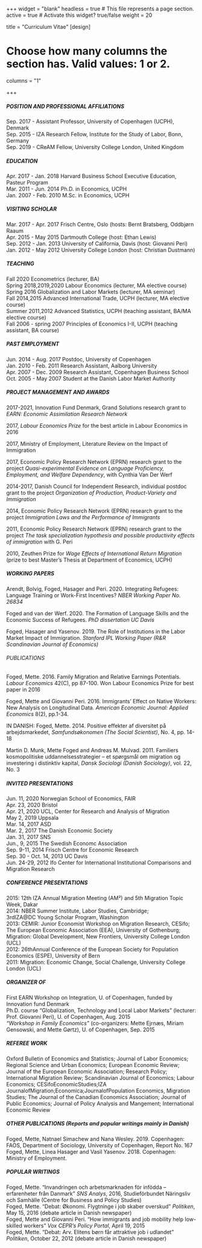 +++
widget = "blank"
headless = true  # This file represents a page section.
active = true  # Activate this widget? true/false
weight = 20

title = "Curriculum Vitae"
[design]
  # Choose how many columns the section has. Valid values: 1 or 2.
  columns = "1"
  
+++

##### POSITION AND PROFESSIONAL AFFILIATIONS

Sep. 2017 -   Assistant Professor, University of Copenhagen (UCPH), Denmark  
Sep. 2015 -   IZA Research Fellow, Institute for the Study of Labor, Bonn, Germany  
Sep. 2019 -   CReAM Fellow, University College London, United Kingdom   

##### EDUCATION 

Apr. 2017 - Jan. 2018    Harvard Business School Executive Education, Pasteur Program      
Mar. 2011 - Jun. 2014    Ph.D. in Economics, UCPH    
Jan. 2007 - Feb. 2010    M.Sc. in Economics, UCPH      

##### VISITING SCHOLAR  

Mar. 2017 - Apr. 2017    Frisch Centre, Oslo (hosts: Bernt Bratsberg, Oddbjørn Raaum    
Apr. 2015 - May  2015    Dartmouth College (host: Ethan Lewis)     
Sep. 2012 - Jan. 2013    University of California, Davis (host: Giovanni Peri)     
Jan. 2012 - May  2012    University College London (host: Christian Dustmann)   

##### TEACHING   

Fall 2020                Econometrics (lecturer, BA)     
Spring 2018,2019,2020    Labour Economics (lecturer, MA elective course)     
Spring 2016              Globalization and Labor Markets (lecturer, MA seminar)     
Fall 2014,2015           Advanced International Trade, UCPH (lecturer, MA elective course)     
Summer 2011,2012         Advanced Statistics, UCPH  (teaching assistant, BA/MA elective course)     
Fall 2006 - spring 2007  Principles of Economics I-II, UCPH (teaching assistant, BA course)   

##### PAST EMPLOYMENT    
Jun. 2014 - Aug. 2017   Postdoc, University of Copenhagen   
Jan. 2010 - Feb. 2011   Research Assistant, Aalborg University  
Apr. 2007 - Dec. 2009   Research Assistant, Copenhagen Business School      
Oct. 2005 - May  2007   Student at the Danish Labor Market Authority   

##### PROJECT MANAGEMENT AND AWARDS

2017-2021, Innovation Fund Denmark, Grand Solutions research grant to *EARN: Economic Assimilation Research Network*

2017, *Labour Economics Prize* for the best article in Labour Economics in 2016 

2017, Ministry of Employment, Literature Review on the Impact of Immigration 

2017, Economic Policy Research Network (EPRN) research grant to the project *Quasi-experimental Evidence on Language Proficiency, Employment, and Welfare Dependency*, with Cynthia Van Der Werf

2014-2017, Danish Council for Independent Research, individual postdoc grant to the project *Organization of Production, Product-Variety and Immigration*

2014, Economic Policy Research Network (EPRN) research grant to the project *Immigration Laws and the Performance of Immigrants*

2011, Economic Policy Research Network (EPRN) research grant to the project *The task specialization hypothesis and possible productivity effects of immigration* with G. Peri

2010, Zeuthen Prize for *Wage Effects of International Return Migration* (prize to best Master’s Thesis at Department of Economics, UCPH)

##### WORKING PAPERS

Arendt, Bolvig, Foged, Hasager and Peri. 2020. Integrating Refugees: Language Training or Work-First Incentives? *NBER Working Paper No. 26834* 

Foged and van der Werf. 2020. The Formation of Language Skills and the Economic Success of Refugees. *PhD dissertation UC Davis*

Foged, Hasager and Yasenov. 2019. The Role of Institutions in the Labor Market Impact of Immigration. *Stanford IPL Working Paper (R&R Scandinavian Journal of Economics)*

###### PUBLICATIONS 

Foged, Mette. 2016. Family Migration and Relative Earnings Potentials. *Labour Economics* 42(C), pp 87-100. Won Labour Economics Prize for best paper in 2016 

Foged, Mette and Giovanni Peri. 2016. Immigrants’ Effect on Native Workers: New Analysis on Longitudinal Data. *American Economic Journal: Applied Economics* 8(2), pp.1-34. 

IN DANISH: Foged, Mette. 2014. Positive effekter af diversitet på arbejdsmarkedet, *Samfundsøkonomen (The Social Scientist)*, No. 4, pp. 14-18 

Martin D. Munk, Mette Foged and Andreas M. Mulvad. 2011. Familiers kosmopolitiske uddannelsesstrategier – et spørgsmål om migration og investering i distinktiv kapital,  *Dansk Sociologi (Danish Sociology)*, vol. 22, No. 3

##### INVITED PRESENTATIONS

Jun. 11, 2020               Norwegian School of Economics, FAIR  
Apr. 23, 2020               Bristol     
Apr. 21, 2020               UCL, Center for Research and Analysis of Migration  
May 2, 2019                 Uppsala      
Mar. 14, 2017               ASD      
Mar. 2, 2017                The Danish Economic Society      
Jan. 31, 2017               SNS      
Jun., 9, 2015               The Swedish Economc Association      
Sep. 9-11, 2014             Frisch Centre for Economic Research      
Sep. 30 - Oct. 14, 2013     UC Davis      
Jun. 24-29, 2012            Ifo Center for International Institutional Comparisons and Migration Research  

##### CONFERENCE PRESENTATIONS    
2015: 12th IZA Annual Migration Meeting (AM²) and 5th Migration Topic Week, Dakar  
2014: NBER Summer Institute, Labor Studies, Cambridge;  
      3rdIZA@DC Young Scholar Program, Washington     
2013: CEMIR: Junior Economist Workshop on Migration Research, CESifo;   
      The European Economic Association (EEA), University of Gothenburg;    
      Migration: Global Development, New Frontiers, University College London (UCL)      
2012: 26thAnnual Conference of the European Society for Population Economics (ESPE), University of Bern      
2011: Migration: Economic Change, Social Challenge, University College London (UCL)   

##### ORGANIZER OF
First EARN Workshop on Integration, U. of Copenhagen, funded by Innovation fund Denmark   
Ph.D. course “Globalization, Technology and Local Labor Markets”  (lecturer: Prof. Giovanni Peri), U. of Copenhagen, Aug. 2015    
*“Workshop in Family Economics”* (co-organizers: Mette Ejrnæs, Miriam Gensowski, and Mette Gørtz), U. of Copenhagen, Sep. 2015   

##### REFEREE WORK  
Oxford Bulletin of Economics and Statistics; Journal of Labor Economics; Regional Science and Urban Economics; European Economic Review; Journal of the European Economic Association; Research Policy; International Migration Review; Scandinavian Journal of Economics; Labour Economics; CESifoEconomicStudies;IZA JournalofMigration;Economica;JournalofPopulation Economics, Migration Studies; The Journal of the Canadian Economics Association; Journal of Public Economics; Journal of Policy Analysis and Mangement; International Economic Review

##### OTHER PUBLICATIONS (Reports and popular writings mainly in Danish)
Foged, Mette, Natnael Simachew and Nana Wesley. 2019. Copenhagen: FAOS, Department of Sociology, University of Copenhagen, Report No. 167   
Foged, Mette, Linea Hasager and Vasil Yasenov. 2018. Copenhagen: Ministry of Employment.   

##### POPULAR WRITINGS     
Foged, Mette. “Invandringen och arbetsmarknaden för infödda – erfarenheter från Danmark” *SNS Analys*, 2016, Studieförbundet Näringsliv och Samhälle (Centre for Business and Policy Studies)      
Foged, Mette. “Debat: Økonomi. Flygtninge i job skaber overskud” *Politiken*, May 15, 2016  (debate article in Danish newspaper)    
Foged, Mette and Giovanni Peri. “How immigrants and job mobility help low-skilled workers”  *Vox CEPR’s Policy Portal*, April 19, 2015     
Foged, Mette. “Debat: Arv. Elitens børn får attraktive job i udlandet” *Politiken*, October 22, 2012  (debate article in Danish newspaper)  
